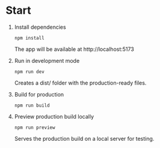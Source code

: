 # Start

1. Install dependencies
    ```
   npm install
   ```
   The app will be available at http://localhost:5173

2. Run in development mode
    ```
   npm run dev
   ```
   Creates a dist/ folder with the production-ready files.

3. Build for production
    ```
   npm run build
   ```
4. Preview production build locally
    ```
   npm run preview
   ```
   Serves the production build on a local server for testing.
